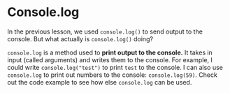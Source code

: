 # Console.log

In the previous lesson, we used `console.log()` to send output to the console. But what actually is `console.log()` doing?

`console.log` is a method used to **print output to the console.** It takes in input (called arguments) and writes them to the console. For example, I could write `console.log("test")` to print `test` to the console. I can also use `console.log` to print out numbers to the console: `console.log(59)`. Check out the code example to see how else `console.log` can be used.
